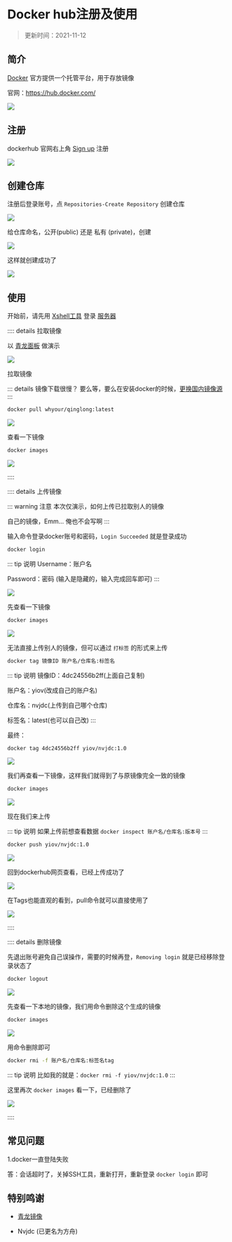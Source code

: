 
# Docker hub注册及使用

> 更新时间：2021-11-12



## 简介

[Docker](./docker.md) 官方提供一个托管平台，用于存放镜像

官网：https://hub.docker.com/

![](/dockerhub/dockerhub.png)




## 注册


dockerhub 官网右上角 [Sign up](https://hub.docker.com/signup) 注册

![](/dockerhub/dockerhub-01.png)



## 创建仓库

注册后登录账号，点 `Repositories-Create Repository` 创建仓库

![](/dockerhub/dockerhub-02.png)


给仓库命名，公开(public) 还是 私有 (private)，创建

![](/dockerhub/dockerhub-03.png)


这样就创建成功了

![](/dockerhub/dockerhub-04.png)






## 使用

开始前，请先用 [Xshell工具](./Xshell.md) 登录 [服务器](./Server.md)




:::: details 拉取镜像


以 [青龙面板](https://hub.docker.com/r/whyour/qinglong) 做演示

![](/dockerhub/dockerhub-05.png)

拉取镜像

::: details 镜像下载很慢？
要么等，要么在安装docker的时候，[更换国内镜像源](./docker.md#安装docker)
:::

```sh
docker pull whyour/qinglong:latest
```

![](/dockerhub/dockerhub-06.png)

查看一下镜像

```sh
docker images
```

![](/dockerhub/dockerhub-07.png)


::::





:::: details 上传镜像

::: warning 注意
本次仅演示，如何上传已拉取别人的镜像

自己的镜像，Emm... 俺也不会写啊
:::

输入命令登录docker账号和密码，`Login Succeeded` 就是登录成功

```sh
docker login
```

::: tip 说明
Username：账户名

Password：密码 (输入是隐藏的，输入完成回车即可)
:::

![](/dockerhub/dockerhub-08.png)



先查看一下镜像


```sh
docker images
```

![](/dockerhub/dockerhub-09.png)



无法直接上传别人的镜像，但可以通过 `打标签` 的形式来上传

```sh
docker tag 镜像ID 账户名/仓库名:标签名
```


::: tip 说明
镜像ID：4dc24556b2ff(上面自己复制)

账户名：yiov(改成自己的账户名)

仓库名：nvjdc(上传到自己哪个仓库)

标签名：latest(也可以自己改)
:::


最终：

```sh
docker tag 4dc24556b2ff yiov/nvjdc:1.0
```

![](/dockerhub/dockerhub-10.png)




我们再查看一下镜像，这样我们就得到了与原镜像完全一致的镜像

```sh
docker images
```

![](/dockerhub/dockerhub-11.png)



现在我们来上传

::: tip 说明
如果上传前想查看数据 `docker inspect 账户名/仓库名:版本号`
:::

```sh
docker push yiov/nvjdc:1.0
```


![](/dockerhub/dockerhub-12.png)


回到dockerhub网页查看，已经上传成功了

![](/dockerhub/dockerhub-13.png)


在Tags也能直观的看到，pull命令就可以直接使用了

![](/dockerhub/dockerhub-14.png)


::::










:::: details 删除镜像


先退出账号避免自己误操作，需要的时候再登，`Removing login` 就是已经移除登录状态了


```sh
docker logout
```


![](/dockerhub/dockerhub-15.png)




先查看一下本地的镜像，我们用命令删除这个生成的镜像


```sh
docker images
```

![](/dockerhub/dockerhub-16.png)


用命令删除即可

```sh
docker rmi -f 账户名/仓库名:标签名tag
```
::: tip 说明
比如我的就是：`docker rmi -f yiov/nvjdc:1.0`
:::

这里再次 `docker images` 看一下，已经删除了

![](/dockerhub/dockerhub-17.png)


::::





## 常见问题




1.docker一直登陆失败

答：会话超时了，关掉SSH工具，重新打开，重新登录 `docker login` 即可






## 特别鸣谢

* [青龙镜像](https://hub.docker.com/r/whyour/qinglong)

* Nvjdc (已更名为方舟)

